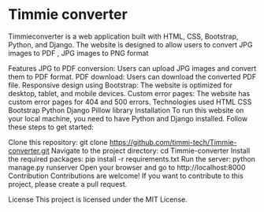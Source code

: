 # Timmie converter
 Timmieconverter is a web application built with HTML, CSS, Bootstrap, Python, and Django. The website is designed to allow users to convert JPG images to PDF , JPG images to PNG format

 Features
JPG to PDF conversion: Users can upload JPG images and convert them to PDF format.
PDF download: Users can download the converted PDF file.
Responsive design using Bootstrap: The website is optimized for desktop, tablet, and mobile devices.
Custom error pages: The website has custom error pages for 404 and 500 errors.
Technologies used
HTML
CSS
Bootstrap
Python
Django
Pillow library
Installation
To run this website on your local machine, you need to have Python and Django installed. Follow these steps to get started:

Clone this repository: git clone https://github.com/timmi-tech/Timmie-converter.git
Navigate to the project directory: cd Timmie-converter
Install the required packages: pip install -r requirements.txt
Run the server: python manage.py runserver
Open your browser and go to http://localhost:8000
Contribution
Contributions are welcome! If you want to contribute to this project, please create a pull request.

License
This project is licensed under the MIT License.




